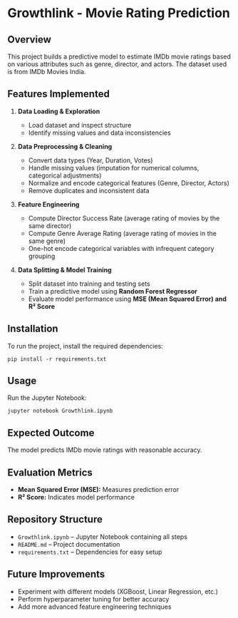 # Growthlink - Movie Rating Prediction

## Overview
This project builds a predictive model to estimate IMDb movie ratings based on various attributes such as genre, director, and actors. The dataset used is from IMDb Movies India.

## Features Implemented
1. **Data Loading & Exploration**
   - Load dataset and inspect structure
   - Identify missing values and data inconsistencies

2. **Data Preprocessing & Cleaning**
   - Convert data types (Year, Duration, Votes)
   - Handle missing values (imputation for numerical columns, categorical adjustments)
   - Normalize and encode categorical features (Genre, Director, Actors)
   - Remove duplicates and inconsistent data

3. **Feature Engineering**
   - Compute Director Success Rate (average rating of movies by the same director)
   - Compute Genre Average Rating (average rating of movies in the same genre)
   - One-hot encode categorical variables with infrequent category grouping

4. **Data Splitting & Model Training**
   - Split dataset into training and testing sets
   - Train a predictive model using **Random Forest Regressor**
   - Evaluate model performance using **MSE (Mean Squared Error) and R² Score**

## Installation
To run the project, install the required dependencies:
```
pip install -r requirements.txt
```

## Usage
Run the Jupyter Notebook:
```
jupyter notebook Growthlink.ipynb
```

## Expected Outcome
The model predicts IMDb movie ratings with reasonable accuracy.

## Evaluation Metrics
- **Mean Squared Error (MSE):** Measures prediction error
- **R² Score:** Indicates model performance

## Repository Structure
- `Growthlink.ipynb` – Jupyter Notebook containing all steps
- `README.md` – Project documentation
- `requirements.txt` – Dependencies for easy setup

## Future Improvements
- Experiment with different models (XGBoost, Linear Regression, etc.)
- Perform hyperparameter tuning for better accuracy
- Add more advanced feature engineering techniques


